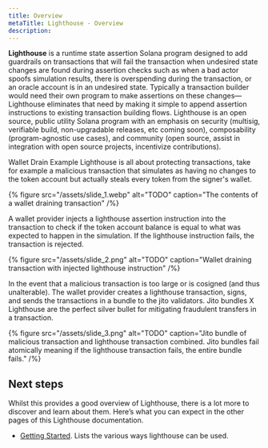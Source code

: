 ```yaml
---
title: Overview
metaTitle: Lighthouse - Overview
description:
---
```


**Lighthouse** is a runtime state assertion Solana program designed to add guardrails on transactions that will fail the transaction when undesired state changes are found during assertion checks such as when a bad actor spoofs simulation results, there is overspending during the transaction, or an oracle account is in an undesired state. Typically a transaction builder would need their own program to make assertions on these changes—Lighthouse eliminates that need by making it simple to append assertion instructions to existing transaction building flows.
Lighthouse is an open source, public utility Solana program with an emphasis on security (multisig, verifiable build, non-upgradable releases, etc coming soon), composability (program-agnostic use cases), and community (open source, assist in integration with open source projects, incentivize contributions).

Wallet Drain Example
Lighthouse is all about protecting transactions, take for example a malicious transaction that simulates as having no changes to the token account but actually steals every token from the signer's wallet.

{% figure src="/assets/slide_1.webp" alt="TODO" caption="The contents of a wallet draining transaction" /%}

A wallet provider injects a lighthouse assertion instruction into the transaction to check if the token account balance is equal to what was expected to happen in the simulation. If the lighthouse instruction fails, the transaction is rejected.

{% figure src="/assets/slide_2.png" alt="TODO" caption="Wallet draining transaction with injected lighthouse instruction" /%}

In the event that a malicious transaction is too large or is cosigned (and thus unalterable). The wallet provider creates a lighthouse transaction, signs, and sends the transactions in a bundle to the jito validators. Jito bundles X Lighthouse are the perfect silver bullet for mitigating fraudulent transfers in a transaction.

{% figure src="/assets/slide_3.png" alt="TODO" caption="Jito bundle of malicious transaction and lighthouse transaction combined. Jito bundles fail atomically meaning if the lighthouse transaction fails, the entire bundle fails." /%}

<!-- {% quick-links %}
{% quick-link title="Creator Studio" icon="Star" href="https://studio.metaplex.com" description="Don't want to code? Launch your next drop by pressing buttons!" /%}

{% quick-link title="Getting Started" icon="InboxArrowDown" href="/candy-machine/getting-started" description="Find the language or library of your choice and get started with Candy Machines." /%}
{% quick-link title="Recipes" icon="RectangleStack" href="/candy-machine/recipes" description="Learn various scenarios by reading concrete code examples." /%}
{% quick-link title="API reference" icon="CodeBracketSquare" href="/candy-machine/references" description="Looking for something specific? We've got you." /%}
{% /quick-links %} -->

<!-- {% callout %}
This documentation refers to the latest iteration of Candy Machine known as Candy Machine V3. If you’re looking for Candy Machine V2, [please refer to this documentation instead](https://docs.metaplex.com/deprecated/candy-machine-v2/).
{% /callout %} -->

## Next steps

Whilst this provides a good overview of Lighthouse, there is a lot more to discover and learn about them. Here’s what you can expect in the other pages of this Lighthouse documentation.

- [Getting Started](/candy-machine/getting-started). Lists the various ways lighthouse can be used.
<!-- - [Candy Machine Settings](/candy-machine/settings). Explains Candy Machine settings in great detail.
- [Managing Candy Machines](/candy-machine/manage). Explains how to manage Candy Machines.
- [Inserting Items](/candy-machine/insert-items). Explains how to load items into Candy Machines.
- [Candy Guards](/candy-machine/guards). Explains how guards work and how to enable them.
- [Guard Groups](/candy-machine/guard-groups). Explains how to configure multiple groups of guards.
- [Special Guard Instructions](/candy-machine/guard-route). Explains how to execute guard-specific instructions.
- [Minting](/candy-machine/mint). Explains how to mint from Candy Machines and how to handle pre-mint requirements.
- [How-To Guides](/candy-machine/how-to-guides). Lists practical articles relevant to Candy Machines.
- [Conceptual Guides](/candy-machine/conceptual-guides). Lists theoretical articles relevant to Candy Machines.
- [References](/candy-machine/references). Lists API References relevant to Candy Machines.
- [Updates](/candy-machine/updates). Documents the latest changes. -->
